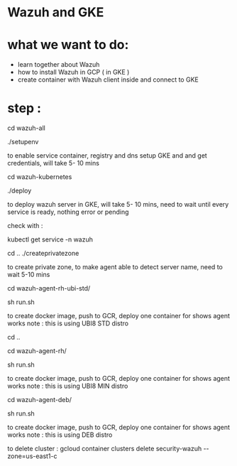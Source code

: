 # Wazuh and GKE
# what we want to do:
- learn together about Wazuh
- how to install Wazuh in GCP ( in GKE )
- create container with Wazuh client inside and connect to GKE
# step :
cd wazuh-all

./setupenv

to enable service container, registry and dns setup GKE and and get credentials, will take 5- 10 mins

cd wazuh-kubernetes

./deploy

to deploy wazuh server in GKE, will take 5- 10 mins, need to wait until every service is ready, nothing error or pending

check with :

kubectl get service -n wazuh

cd ..
./createprivatezone

to create private zone, to make agent able to detect server name, need to wait 5-10 mins

cd wazuh-agent-rh-ubi-std/

sh run.sh

to create docker image, push to GCR, deploy one container for shows agent works
note : this is using UBI8 STD distro

cd ..

cd wazuh-agent-rh/

sh run.sh

to create docker image, push to GCR, deploy one container for shows agent works 
note : this is using UBI8 MIN distro


cd wazuh-agent-deb/

sh run.sh

to create docker image, push to GCR, deploy one container for shows agent works 
note : this is using DEB distro

to delete cluster :
gcloud container clusters delete security-wazuh --zone=us-east1-c 
